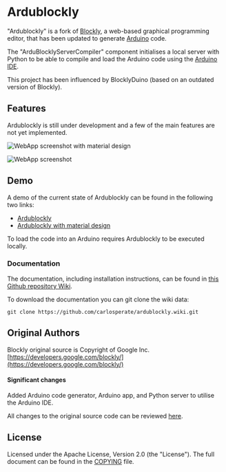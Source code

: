 # Ardublockly
"Ardublockly" is a fork of [Blockly](https://developers.google.com/blockly/), a web-based graphical programming editor, that has been updated to generate [Arduino](http://www.arduino.cc/) code.

The "ArduBlocklyServerCompiler" component initialises a local server with Python to be able to compile and load the Arduino code using the [Arduino IDE](http://arduino.cc/en/main/software).

This project has been influenced by BlocklyDuino (based on an outdated version of Blockly).

## Features

Ardublockly is still under development and a few of the main features are not yet implemented.

![WebApp screenshot with material design](http://carlosperate.github.io/ardublockly/images/screenshot_material_all_small.jpg "Ardublockly with material design")

![WebApp screenshot](http://carlosperate.github.io/ardublockly/images/screenshot_1.png "Ardublockly")


## Demo

A demo of the current state of Ardublockly can be found in the following two links:
* [Ardublockly](http://carlosperate.github.io/ardublockly/ardublockly/apps/arduino/index.html)
* [Ardublockly with material design](http://carlosperate.github.io/ardublockly/ardublockly/apps/arduino_material/index.html)

To load the code into an Arduino requires Ardublockly to be executed locally.

### Documentation
The documentation, including installation instructions, can be found in [this Github repository Wiki](https://github.com/carlosperate/ardublockly/wiki).

To download the documentation you can git clone the wiki data:
```
git clone https://github.com/carlosperate/ardublockly.wiki.git
```

## Original Authors

Blockly original source is Copyright of Google Inc. [https://developers.google.com/blockly/](https://developers.google.com/blockly/)

#### Significant changes
Added Arduino code generator, Arduino app, and Python server to utilise the Arduino IDE.

All changes to the original source code can be reviewed [here](https://github.com/carlosperate/ardublockly/compare/blockly-original...master).

## License

Licensed under the Apache License, Version 2.0 (the "License"). The full document can be found in the [COPYING](https://github.com/carlosperate/ardublockly/blob/master/COPYING) file.

